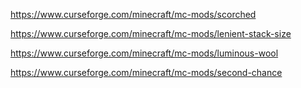 https://www.curseforge.com/minecraft/mc-mods/scorched

https://www.curseforge.com/minecraft/mc-mods/lenient-stack-size

https://www.curseforge.com/minecraft/mc-mods/luminous-wool

https://www.curseforge.com/minecraft/mc-mods/second-chance
